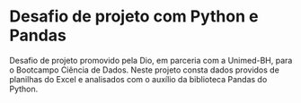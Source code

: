 # Desafio de projeto com Python e Pandas

Desafio de projeto promovido pela Dio, em parceria com a Unimed-BH, para o Bootcampo Ciência de Dados. Neste projeto consta dados providos de planilhas do Excel e analisados com o auxílio da biblioteca Pandas do Python.
